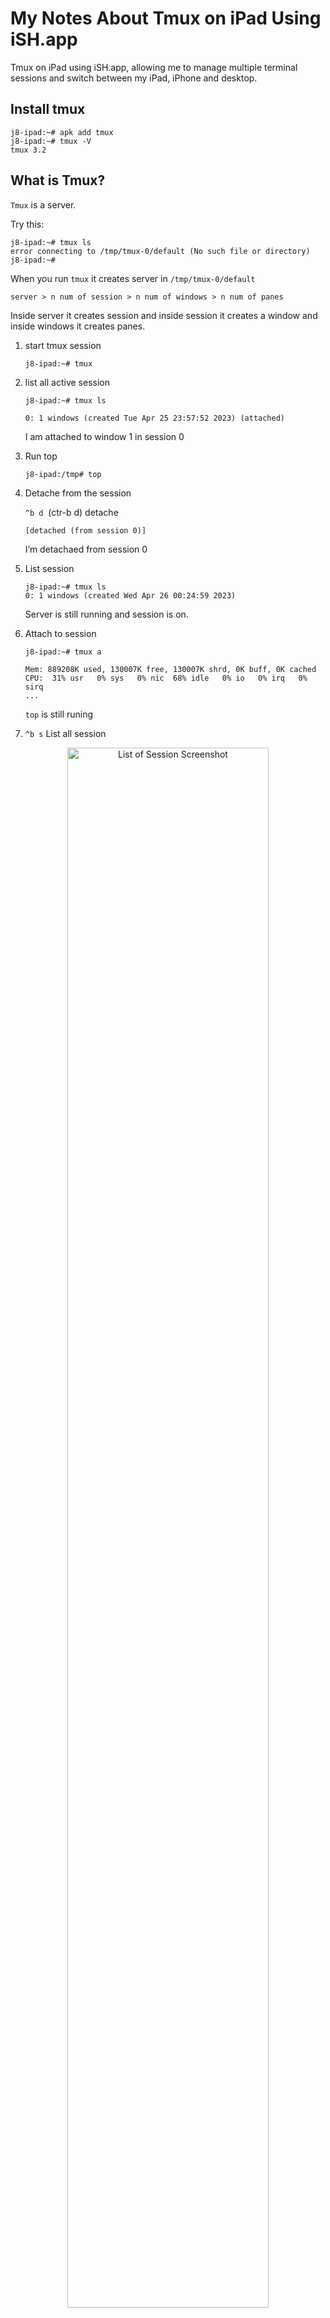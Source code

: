 <div id="tmux-ipad"></div>

# My Notes About Tmux on iPad Using iSH.app

Tmux on iPad using iSH.app, allowing me to manage multiple terminal sessions and switch between my iPad, iPhone and desktop.


## Install tmux

```
j8-ipad:~# apk add tmux
j8-ipad:~# tmux -V
tmux 3.2
```

## What is Tmux?

`Tmux` is a server.

Try this:
```
j8-ipad:~# tmux ls
error connecting to /tmp/tmux-0/default (No such file or directory)
j8-ipad:~# 
```

When you run `tmux` it creates server in `/tmp/tmux-0/default`

`server > n num of session > n num of windows > n num of panes`

Inside server it creates session and inside session it creates a window and inside windows it creates panes.

1. start tmux session  
	```
	j8-ipad:~# tmux 
	```

2. list all active session  
	```
	j8-ipad:~# tmux ls 
	```
	```output
	0: 1 windows (created Tue Apr 25 23:57:52 2023) (attached)
	```
	I am attached to window 1 in session 0

3. Run top  
	```
	j8-ipad:/tmp# top
	```
4. Detache from the session

   `^b d`  (ctr-b d) detache    

	```output
	[detached (from session 0)]
	```
	I’m detachaed from session 0


5. List session 

	```
	j8-ipad:~# tmux ls
	0: 1 windows (created Wed Apr 26 00:24:59 2023)
	```
	Server is still running and session is on.


6. Attach to session  

	```
	j8-ipad:~# tmux a	
	```
	```output
	Mem: 889208K used, 130007K free, 130007K shrd, 0K buff, 0K cached
	CPU:  31% usr   0% sys   0% nic  68% idle   0% io   0% irq   0% sirq
	...
	```
	`top` is still runing


7. `^b s`  List all session

<!-- ![List of Session Screenshot](./c-b_s-list-all-sessions.jpg) -->
<div style="text-align:center">
<img src="./c-b_s-list-all-sessions.jpg" alt="List of Session Screenshot" style="width:80%">
</div>


8. `^b $` Rename session

9. `^b c` Create another window


## Tmux configuration

> NOTE: Please note that a clean installation of iSH Alpine Linux does not include a `~/.tmux.conf` file by default. You will need to create this file yourself. However, if you install the `tmux-doc` package by running `apk add tmux-doc`, you will find an example `tmux.conf` file located at `/usr/share/doc/tmux/examples/tmux.conf`.  
To view the example configuration file from within `tmux`, you can use the `less` command, which allows you to scroll through the screen (as there is no scrolling in a tmux session by default). Simply type `less /usr/share/doc/tmux/examples/tmux.conf`. Alternatively, you can use the `bat` command if you have it installed, which provides a better user experience for viewing files.

`~/.tmux.conf`    default conf location

1. `tmux`  start

2. `^b d`  (ctr-b d) detache    

3. `tmux show -g`  print global configuration

4. `tmux show -g | sed 's/^/# set -g /' > ~/.tmux.conf`  

	To create a `~/.tmux.conf` file, first list all globals and pipe them using the `|` symbol to `sed`. In `sed`, replace the beginning of each line `^` with `# set -g`. Then, redirect the output of the `sed` command using `>` to the `~/.tmux.conf` file. This will comment out all the lines with a `#` hash symbol. You can keep these lines as a reference and make any necessary edits at the bottom of the `~/.tmux.conf file``.

5. `echo "set -g mouse on" >> ~/.tmux.conf && tmux kill-server && tmux`  
	
	This command appends "set -g mouse on" to the end of the `~/.tmux.conf` file and then kills any existing Tmux server processes and starts a new Tmux session with mouse support enabled.


>NOTE: On `ipad` **scrolling does NOT work** when dragging screen with finger.  
>But it does work in `copy-mode`.

6. Edit rest of the config in `vi` or `vim` (*I have better expirience with* `vi` *as far as screen refreshing*).  
  If you have problem with visibility. refresh screen by typing:  
  `^b r`    Redraw the current client`
  
7. `vi ~/.tmux.conf`

8. `G`    (shift-g) go to the end of the file,  

9. `o`    add empty line at the bottom (similar to `i`),

10. `set-option -sa terminal-overrides ",xterm*:Tc"`  
	
	Enable RGB color if running in xterm,  
    

11. `set -g default-terminal "tmux-256color"`  
	
	Change the default $TERM to tmux-256color,  
    

12. `esc` key, 

13. `:wq` `enter`


## Tmux Copy and Paset

1. add `set -g mode-keys vi` to ~/.tmux.conf

```
# enable vi mode for copy-mode and navigation (tmux defautl is emacs mode)
set -g mode-keys vi
```

2. `cat /etc/hosts`

3. start copy mode `^b [`

4. navigate to line
`127.0.0.1       localhost localhost.localdomain` with j,k,h,l

5. press `space bar` to start selecting

6. select text with arrow keys or (hjkl)

7. press `Enter` to copy,

8. open new doc `vi new.txt`

9. paste `^b ]`


`^b :` type: `list-keys`
`?`    (search up) *search for* **mode**
```
bind-key    -T prefix       [                    copy-mode
bind-key    -T prefix       ]                    paste-buffer -p
```

## Help `Ctrl-b ?`

```
C-b C-b     Send the prefix key                                                                  
C-b C-o     Rotate through the panes
C-b C-z     Suspend the current client
C-b Space   Select next layout
C-b !       Break pane to a new window
C-b "       Split window vertically
C-b #       List all paste buffers
C-b $       Rename current session
C-b %       Split window horizontally
C-b &       Kill current window
C-b '       Prompt for window index to select
C-b (       Switch to previous client
C-b )       Switch to next client
C-b ,       Rename current window
C-b -       Delete the most recent paste buffer
C-b .       Move the current window
C-b /       Describe key binding
C-b 0       Select window 0
C-b 1       Select window 1
C-b 2       Select window 2
C-b 3       Select window 3
C-b 4       Select window 4
C-b 5       Select window 5
C-b 6       Select window 6
C-b 7       Select window 7
C-b 8       Select window 8
C-b 9       Select window 9
C-b :       Prompt for a command
C-b ;       Move to the previously active pane
C-b =       Choose a paste buffer from a list
C-b ?       List key bindings
C-b C       Customize options
C-b D       Choose a client from a list
C-b E       Spread panes out evenly
C-b L       Switch to the last client
C-b M       Clear the marked pane
C-b [       Enter copy mode
C-b ]       Paste the most recent paste buffer
C-b c       Create a new window
C-b d       Detach the current client
C-b f       Search for a pane
C-b i       Display window information
C-b l       Select the previously current window
C-b m       Toggle the marked pane
C-b n       Select the next window
C-b o       Select the next pane
C-b p       Select the previous window
C-b q       Display pane numbers
C-b r       Redraw the current client
C-b s       Choose a session from a list
C-b t       Show a clock
C-b w       Choose a window from a list
C-b x       Kill the active pane
C-b z       Zoom the active pane
C-b {       Swap the active pane with the pane above
C-b }       Swap the active pane with the pane below
C-b ~       Show messages
C-b DC      Reset so the visible part of the window follows the cursor
C-b PPage   Enter copy mode and scroll up
C-b Up      Select the pane above the active pane
C-b Down    Select the pane below the active pane
C-b Left    Select the pane to the left of the active pane
C-b Right   Select the pane to the right of the active pane
C-b M-1     Set the even-horizontal layout
C-b M-2     Set the even-vertical layout
C-b M-3     Set the main-horizontal layout
C-b M-4     Set the main-vertical layout
C-b M-5     Select the tiled layout
C-b M-n     Select the next window with an alert
C-b M-o     Rotate through the panes in reverse     
C-b M-p     Select the previous window with an alert
C-b M-Up    Resize the pane up by 5            
C-b M-Down  Resize the pane down by 5                                                                   
C-b M-Left  Resize the pane left by 5    
C-b M-Right Resize the pane right by 5           
C-b C-Up    Resize the pane up                   
C-b C-Down  Resize the pane down                                                                        
C-b C-Left  Resize the pane left                                                                        
C-b C-Right Resize the pane right         
C-b S-Up    Move the visible part of the window up
C-b S-Down  Move the visible part of the window down
C-b S-Left  Move the visible part of the window left
C-b S-Right Move the visible part of the window right   

```


